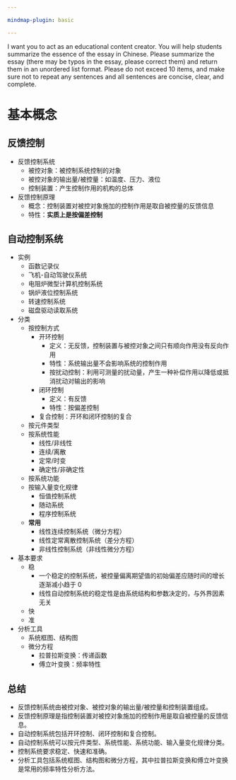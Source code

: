 ```yaml
---

mindmap-plugin: basic

---
```


I want you to act as an educational content creator. You will help students summarize the essence of the essay in Chinese. Please summarize the essay (there may be typos in the essay, please correct them) and return them in an unordered list format. Please do not exceed 10 items, and make sure not to repeat any sentences and all sentences are concise, clear, and complete.

# 基本概念

## 反馈控制
- 反馈控制系统
   - 被控对象：被控制系统控制的对象
   - 被控对象的输出量/被控量：如温度、压力、液位
   - 控制装置：产生控制作用的机构的总体
- 反馈控制原理
   - 概念：控制装置对被控对象施加的控制作用是取自被控量的反馈信息
   - 特性：**实质上是按偏差控制**

## 自动控制系统
- 实例
   - 函数记录仪
   - 飞机-自动驾驶仪系统
   - 电阻炉微型计算机控制系统
   - 锅炉液位控制系统
   - 转速控制系统
   - 磁盘驱动读取系统
- 分类
   - 按控制方式
      - 开环控制
         - 定义：无反馈，控制装置与被控对象之间只有顺向作用没有反向作用
         - 特性：系统输出量不会影响系统的控制作用
         - 按扰动控制：利用可测量的扰动量，产生一种补偿作用以降低或抵消扰动对输出的影响
      - 闭环控制
         - 定义：有反馈
         - 特性：按偏差控制
      - 复合控制：开环和闭环控制的复合
   - 按元件类型
   - 按系统性能
      - 线性/非线性
      - 连续/离散
      - 定常/时变
      - 确定性/非确定性
   - 按系统功能
   - 按输入量变化规律
      - 恒值控制系统
      - 随动系统
      - 程序控制系统
   - **常用**
      - 线性连续控制系统（微分方程）
      - 线性定常离散控制系统（差分方程）
      - 非线性控制系统（非线性微分方程）
- 基本要求
   - 稳
      - 一个稳定的控制系统，被控量偏离期望值的初始偏差应随时间的增长逐渐减小趋于 $0$
      - 线性自动控制系统的稳定性是由系统结构和参数决定的，与外界因素无关
   - 快
   - 准
- 分析工具
   - 系统框图、结构图
   - 微分方程
      - 拉普拉斯变换：传递函数
      - 傅立叶变换：频率特性

## 总结

- 反馈控制系统由被控对象、被控对象的输出量/被控量和控制装置组成。
- 反馈控制原理是指控制装置对被控对象施加的控制作用是取自被控量的反馈信息。
- 自动控制系统包括开环控制、闭环控制和复合控制。
- 自动控制系统可以按元件类型、系统性能、系统功能、输入量变化规律分类。
- 控制系统要求稳定、快速和准确。
- 分析工具包括系统框图、结构图和微分方程，其中拉普拉斯变换和傅立叶变换是常用的频率特性分析方法。